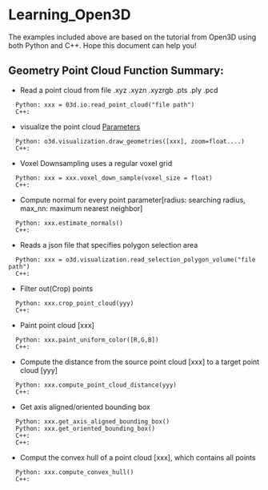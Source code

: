 # Learning_Open3D
The examples included above are based on the tutorial from Open3D using both Python and C++. Hope this document can help you! 

## Geometry Point Cloud Function Summary:
  - Read a point cloud from file  .xyz  .xyzn  .xyzrgb   .pts   .ply   .pcd 
  ```
    Python: xxx = 03d.io.read_point_cloud("file path") 
    C++: 
  ```
  - visualize the point cloud
    [Parameters](http://www.open3d.org/docs/release/python_api/open3d.visualization.draw_geometries.html)
  ```
    Python: o3d.visualization.draw_geometries([xxx], zoom=float....)
    C++:
  ```
  - Voxel Downsampling uses a regular voxel grid
  ```
    Python: xxx = xxx.voxel_down_sample(voxel_size = float)
    C++: 
  ```
  - Compute normal for every point parameter[radius: searching radius, max_nn: maximum nearest neighbor]
  ```
    Python: xxx.estimate_normals()
    C++: 
  ```
  - Reads a json file that specifies polygon selection area
  ```
    Python: xxx = o3d.visualization.read_selection_polygon_volume("file path")
    C++: 
  ```
  - Filter out(Crop) points
  ```
    Python: xxx.crop_point_cloud(yyy)
    C++: 
  ```
  - Paint point cloud [xxx]
  ```
    Python: xxx.paint_uniform_color([R,G,B])
    C++: 
  ```
  - Compute the distance from the source point cloud [xxx] to a target point cloud [yyy]
  ```
    Python: xxx.compute_point_cloud_distance(yyy)
    C++: 
  ```
  - Get axis aligned/oriented bounding box
  ```
    Python: xxx.get_axis_aligned_bounding_box()
    Python: xxx.get_oriented_bounding_box()
    C++: 
    C++:
  ```
  - Comput the convex hull of a point cloud [xxx], which contains all points
  ```
    Python: xxx.compute_convex_hull()
    C++: 
  ```
